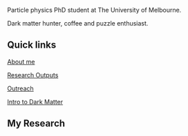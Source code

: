 Particle physics PhD student at The University of Melbourne. 

Dark matter hunter, coffee and puzzle enthusiast. 

## Quick links
[About me](https://mjzurowski.github.io/about) 

[Research Outputs](https://mjzurowski.github.io/research-outputs)

[Outreach](https://mjzurowski.github.io/outreach)

[Intro to Dark Matter](https://mjzurowski.github.io/dm)

## My Research
